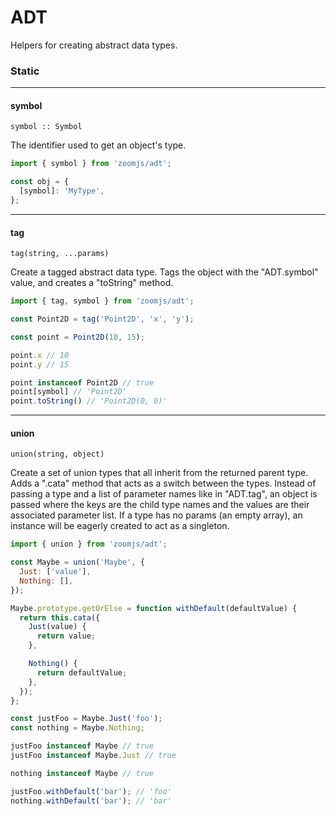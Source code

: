 # ADT

Helpers for creating abstract data types.


### Static

---

#### symbol
`symbol :: Symbol`

The identifier used to get an object's type.

```JavaScript
import { symbol } from 'zoomjs/adt';

const obj = {
  [symbol]: 'MyType',
};
```

---

#### tag
`tag(string, ...params)`

Create a tagged abstract data type. Tags the object with the "ADT.symbol" value, and creates a "toString" method.

```JavaScript
import { tag, symbol } from 'zoomjs/adt';

const Point2D = tag('Point2D', 'x', 'y');

const point = Point2D(10, 15);

point.x // 10
point.y // 15

point instanceof Point2D // true
point[symbol] // 'Point2D'
point.toString() // 'Point2D(0, 0)'
```

---

#### union
`union(string, object)`

Create a set of union types that all inherit from the returned parent type. Adds a ".cata" method that acts as a switch between the types. Instead of passing a type and a list of parameter names like in "ADT.tag", an object is passed where the keys are the child type names and the values are their associated parameter list. If a type has no params (an empty array), an instance will be eagerly created to act as a singleton.

```JavaScript
import { union } from 'zoomjs/adt';

const Maybe = union('Maybe', {
  Just: ['value'],
  Nothing: [],
});

Maybe.prototype.getOrElse = function withDefault(defaultValue) {
  return this.cata({
    Just(value) {
      return value;
    },

    Nothing() {
      return defaultValue;
    },
  });
};

const justFoo = Maybe.Just('foo');
const nothing = Maybe.Nothing;

justFoo instanceof Maybe // true
justFoo instanceof Maybe.Just // true

nothing instanceof Maybe // true

justFoo.withDefault('bar'); // 'foo'
nothing.withDefault('bar'); // 'bar'
```
